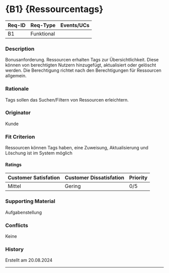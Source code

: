 # {B1} {Ressourcentags}

| Req-ID | Req-Type | Events/UCs |
|--------|----------|------------|
| B1     |Funktional|            |

### Description
Bonusanforderung. Ressourcen erhalten Tags zur Übersichtlichkeit. Diese können von berechtigten Nutzern hinzugefügt, aktualisiert oder gelöscht werden.
Die Berechtigung richtet nach den Berechtigungen für Ressourcen allgemein.

### Rationale
Tags sollen das Suchen/Filtern von Ressourcen erleichtern.

### Originator
Kunde

### Fit Criterion
Ressourcen können Tags haben, eine Zuweisung, Aktualisierung und Löschung ist im System möglich

#### Ratings
| Customer Satisfation | Customer Dissatisfation | Priority |
|----------------------|-------------------------|----------|
| Mittel               | Gering                  | 0/5      |

### Supporting Material
Aufgabenstellung

### Conflicts
Keine

### History
Erstellt am 20.08.2024

---
